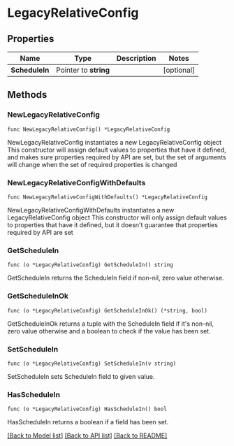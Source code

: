 # LegacyRelativeConfig

## Properties

Name | Type | Description | Notes
------------ | ------------- | ------------- | -------------
**ScheduleIn** | Pointer to **string** |  | [optional] 

## Methods

### NewLegacyRelativeConfig

`func NewLegacyRelativeConfig() *LegacyRelativeConfig`

NewLegacyRelativeConfig instantiates a new LegacyRelativeConfig object
This constructor will assign default values to properties that have it defined,
and makes sure properties required by API are set, but the set of arguments
will change when the set of required properties is changed

### NewLegacyRelativeConfigWithDefaults

`func NewLegacyRelativeConfigWithDefaults() *LegacyRelativeConfig`

NewLegacyRelativeConfigWithDefaults instantiates a new LegacyRelativeConfig object
This constructor will only assign default values to properties that have it defined,
but it doesn't guarantee that properties required by API are set

### GetScheduleIn

`func (o *LegacyRelativeConfig) GetScheduleIn() string`

GetScheduleIn returns the ScheduleIn field if non-nil, zero value otherwise.

### GetScheduleInOk

`func (o *LegacyRelativeConfig) GetScheduleInOk() (*string, bool)`

GetScheduleInOk returns a tuple with the ScheduleIn field if it's non-nil, zero value otherwise
and a boolean to check if the value has been set.

### SetScheduleIn

`func (o *LegacyRelativeConfig) SetScheduleIn(v string)`

SetScheduleIn sets ScheduleIn field to given value.

### HasScheduleIn

`func (o *LegacyRelativeConfig) HasScheduleIn() bool`

HasScheduleIn returns a boolean if a field has been set.


[[Back to Model list]](../README.md#documentation-for-models) [[Back to API list]](../README.md#documentation-for-api-endpoints) [[Back to README]](../README.md)


